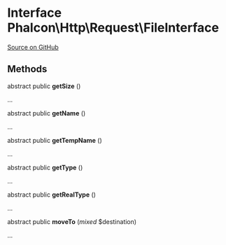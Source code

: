 # Interface **Phalcon\\Http\\Request\\FileInterface**

<a href="https://github.com/phalcon/cphalcon/blob/master/phalcon/http/request/fileinterface.zep" class="btn btn-default btn-sm">Source on GitHub</a>

## Methods
abstract public  **getSize** ()

...

abstract public  **getName** ()

...

abstract public  **getTempName** ()

...

abstract public  **getType** ()

...

abstract public  **getRealType** ()

...

abstract public  **moveTo** (*mixed* $destination)

...


